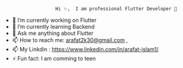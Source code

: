                        Hi ✨,  I am professional Flutter Developer 👋





- 🔭 I’m currently working on Flutter
- 🌱 I’m currently learning Backend
- 💬 Ask me anything about Flutter
- 📫 How to reach me: arafat2k30@gmail.com , 
- 📫 My Linkdin : https://www.linkedin.com/in/arafat-islam1/
- ⚡ Fun fact: I am comming to teen



